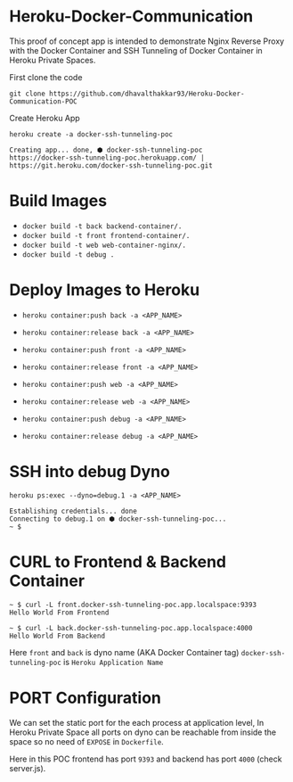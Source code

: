 # Heroku-Docker-Communication 

This proof of concept app is intended to demonstrate Nginx Reverse Proxy with the Docker Container and SSH Tunneling of Docker Container in Heroku Private Spaces.  

First clone the code

```
git clone https://github.com/dhavalthakkar93/Heroku-Docker-Communication-POC
```

Create Heroku App

```
heroku create -a docker-ssh-tunneling-poc

Creating app... done, ⬢ docker-ssh-tunneling-poc
https://docker-ssh-tunneling-poc.herokuapp.com/ | https://git.heroku.com/docker-ssh-tunneling-poc.git
```

# Build Images 

- `docker build -t back backend-container/.`
- `docker build -t front frontend-container/.`
- `docker build -t web web-container-nginx/.`
- `docker build -t debug .`

# Deploy Images to Heroku

- `heroku container:push back -a <APP_NAME>`
-  `heroku container:release back -a <APP_NAME>`

- `heroku container:push front -a <APP_NAME>`
- `heroku container:release front -a <APP_NAME>`

- `heroku container:push web -a <APP_NAME>`
- `heroku container:release web -a <APP_NAME>`

- `heroku container:push debug -a <APP_NAME>`
- `heroku container:release debug -a <APP_NAME>`

# SSH into debug Dyno

```
heroku ps:exec --dyno=debug.1 -a <APP_NAME>

Establishing credentials... done
Connecting to debug.1 on ⬢ docker-ssh-tunneling-poc... 
~ $ 
```

# CURL to Frontend & Backend Container

```
~ $ curl -L front.docker-ssh-tunneling-poc.app.localspace:9393
Hello World From Frontend

~ $ curl -L back.docker-ssh-tunneling-poc.app.localspace:4000
Hello World From Backend
```

Here `front` and `back` is dyno name (AKA Docker Container tag) `docker-ssh-tunneling-poc` is `Heroku Application Name`

# PORT Configuration 

We can set the static port for the each process at application level, In Heroku Private Space all ports on dyno can be reachable from inside the space so no need of `EXPOSE` in `Dockerfile`.

Here in this POC frontend has port `9393` and backend has port `4000` (check server.js).


